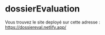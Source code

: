 # dossierEvaluation
Vous trouvez le site deployé sur cette adresse : https://dossiereval.netlify.app/
